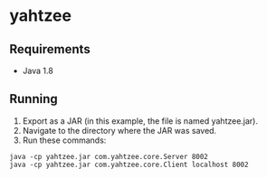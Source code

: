 # yahtzee

## Requirements
- Java 1.8

## Running
1. Export as a JAR (in this example, the file is named yahtzee.jar).
2. Navigate to the directory where the JAR was saved.
3. Run these commands:
```
java -cp yahtzee.jar com.yahtzee.core.Server 8002
java -cp yahtzee.jar com.yahtzee.core.Client localhost 8002
```
